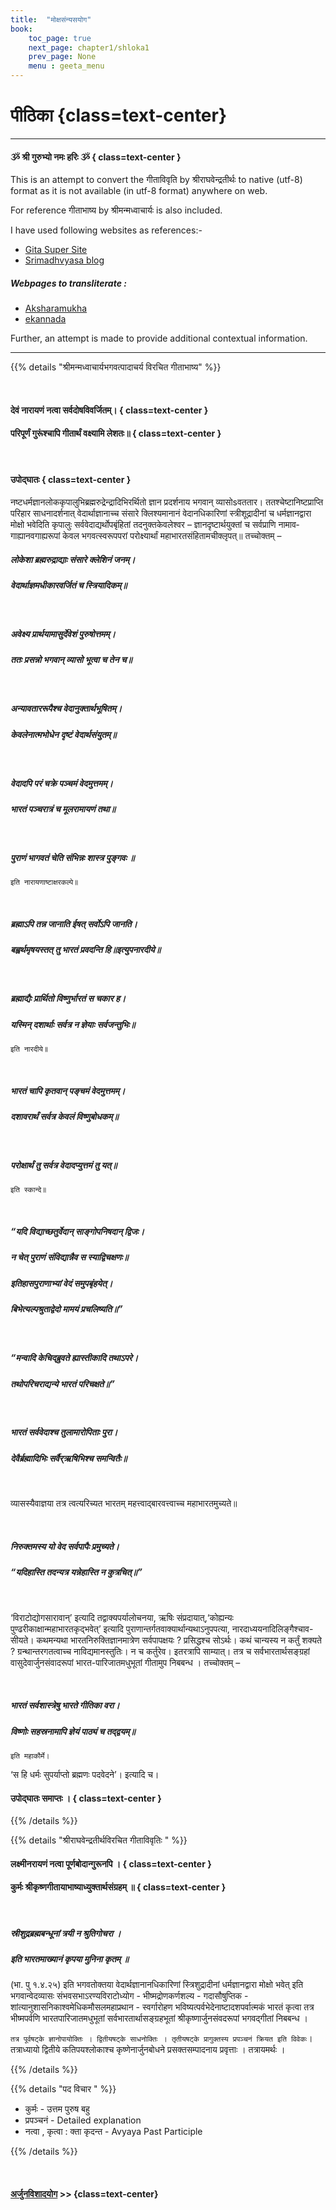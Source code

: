 ```yaml
---
title:  "मोक्षसंन्यसयोग"
book:
    toc_page: true
    next_page: chapter1/shloka1
    prev_page: None
    menu : geeta_menu
---     
```


#  पीठिका {class=text-center}

----

#### ૐ श्री गुरुभ्यो नमः हरिः  ૐ  { class=text-center }


This is an attempt to convert the गीताविवृति by श्रीराघवेन्द्रतीर्थः to native (utf-8) format as it is not available (in utf-8 format)  anywhere on web.

For reference गीताभाष्य by श्रीमन्मध्वाचार्यः is also included.

I have used following websites as references:-

 - [Gita Super Site](https://www.gitasupersite.iitk.ac.in/)
 - [Srimadhvyasa blog](https://srimadhvyasa.wordpress.com/)


##### Webpages to transliterate :   
 - [Aksharamukha](http://aksharamukha.appspot.com)  
 - [ekannada](https://ekannada.karnataka.gov.in/transliterate/)  



Further,  an attempt is made to provide additional 
contextual information.

---

{{% details "श्रीमन्मध्वाचार्यभगवत्पादाचर्य विरचित  गीताभाष्य" %}}

<br/>

#### देवं नारायणं नत्वा सर्वदोषविवर्जितम्।  { class=text-center }

#### परिपूर्णं गुरूंश्चापि गीतार्थं वक्ष्यामि लेशतः॥ { class=text-center }

<br/>

#### उपोद्घातः { class=text-center }

नष्टधर्मज्ञानलोककृपालुभिब्रह्मरुद्रेन्द्रादिभिरर्थितो ज्ञान प्रदर्शनाय भगवान् व्यासोsवततार। ततश्चेष्टानिष्टप्राप्ति परिहार ­साधनादर्शनात् वेदार्थाज्ञानाच्च संसारे क्लिश्यमानानं वेदानधिकारिणां  स्त्रीशूद्रा­दीनां च धर्मज्ञानद्वारा मोक्षो भवेदिति कृपालुः सर्ववेदाद्यर्थोप­बृंहितां तदनुक्तकेवलेश्वर – ज्ञानदृष्टार्थयुक्तां च सर्वप्राणि नामाव­गाह्यानवगाह्यरूपां केवल भगवत्स्वरूपपरां परोक्ष्यार्थां महाभारतसंहिता­मचीक्लृपत्॥ तच्चोक्तम् –

##### लोकेशा ब्रह्मरुद्राद्याः संसारे क्लेशिनं जनम्।  
##### वेदार्थाज्ञमधीकारवर्जितं च स्त्रियादिकम्॥

<br/> 

##### अवेक्ष्य प्रार्थयामासुर्देवेशं पुरुषोत्तमम्।  
##### ततः प्रसन्नो भगवान् व्यासो भूत्वा च तेन च॥

<br/>

##### अन्यावताररूपैश्च वेदानुक्तार्थभूषितम्।  
##### केवलेनात्मभोधेन दृष्टं वेदार्थसंयुतम्॥

 <br/>

##### वेदादपि परं चक्रे पञ्चमं वेदमुत्तमम्।  
##### भारतं पञ्चरात्रं च मूलरामायणं तथा॥

<br/> 

##### पुराणं भागवतं चेति संभिन्नः शास्त्र पुङ्गवः ॥
`इति नारायणाष्टाक्षरकल्पे॥`

<br/> 

##### ब्रह्माऽपि तन्न जानाति ईषत् सर्वोऽपि जानति।  
##### बह्वर्थमृषयस्तत् तु भारतं प्रवदन्ति हि॥इत्युपनारदीये॥

 <br/>

##### ब्रह्माद्यैः प्रार्थितो विष्णुर्भारतं स चकार ह।  
##### यस्मिन् दशार्थाः सर्वत्र न ज्ञेयाः सर्वजन्तुभिः॥

`इति नारदीये॥`

<br/>

##### भारतं चापि कृतवान् पङ्चमं वेदमुत्तमम्।  
##### दशावरार्थं सर्वत्र केवलं विष्णुबोधकम्॥

 <br/>

##### परोक्षार्थं तु सर्वत्र वेदादप्युत्तमं तु यत्॥ 

`इति स्कान्दे॥`

 <br/> 

##### “यदि विद्याच्छतुर्वेदान् साङ्गोपनिषदान् द्विजः।  
##### न चेत् पुराणं संविद्यान्नैव स स्याद्विचक्षणः॥



##### इतिहासपुराणाभ्यां वेदं समुपबृंहयेत्।  
##### बिभेत्यल्पश्रुताद्वेदो मामयं प्रचलिष्यति॥”

<br/> 

##### “मन्वादि केचिद्ब्रुवते ह्यास्तीकादि तथाऽपरे।  
##### तथोपरिचराद्यन्ये भारतं परिचक्षते॥”

<br/> 

##### भारतं सर्ववेदाश्च तुलामारोपिताः पुरा।  
##### देवैर्ब्रह्मादिभिः सर्वैर्‌ऋषिभिश्च समन्वितैः॥

<br/>  

व्यासस्यैवाज्ञया तत्र त्वत्यरिच्यत भारतम् महत्त्वाद्बारवत्त्वाच्च महाभारतमुच्यते॥

<br/>  

##### निरुक्तमस्य यो वेद सर्वपापैः प्रमुच्यते।  
##### “यदिहास्ति तदन्यत्र यन्नेहास्ति न कुत्रचित्॥”
<br/>

‘विराटोद्योगसारावान्’  इत्यादि तद्वाक्यपर्यालोचनया, ऋषिः संप्रदायात्,‘कोह्यन्यः  पुण्ढरीकाक्षान्महाभारतकृद्भवेत्’  इत्यादि पुराणान्तर्गतवाक्यार्थान्यथाऽनुपपत्या, नारदाध्ययनादि­लिङ्गैश्चाव-सीयते। कथमन्यथा  भारतनिरुक्तिज्ञानमात्रेण सर्वपापक्षयः ?  प्रसिद्धश्च सोऽर्थः। कथं चान्यस्य न कर्तुं शक्यते ? ग्रन्थान्तरगतत्वाच्च नाविद्यमानस्तुतिः।  न च कर्तुरेव।  इतरत्रापि साम्यात्।  तत्र च  सर्वभारतार्थसङ्ग्रहां वासुदेवार्जुन­संवादरूपां भारत-पारिजातमधुभूतां गीतामुप निबबन्ध ।  तच्चोक्तम् –

<br/> 

##### भारतं सर्वशास्त्रेषु भारते गीतिका वरा।  
##### विष्णोः सहस्रनामापि ज्ञेयं पाठ्यं च तद्द्वयम्॥

`इति महाकौर्मे।`

‘स हि धर्मः सुपर्याप्तो ब्रह्मणः पदवेदने’। इत्यादि च।


#### उपोद्घातः समाप्तः । { class=text-center }

{{% /details %}}



{{% details  "श्रीराघवेन्द्रतीर्थविरचित गीताविवृतिः " %}}



#### लक्ष्मीनरायणं नत्वा पूर्णबोदान्गुरूनपि ।      { class=text-center }  
#### कुर्मः श्रीकृष्णगीतायाभाष्याध्युक्तार्थसंग्रहम् ॥  { class=text-center }

<br/>

##### स्रीशुद्रब्रह्मबन्धूनां त्रयी न श्रुतिगोचरा । 
##### इति भारतमाख्यानं कृपया मुनिना कृतम्  ॥
(भा. पु १.४.२५) इति भगवतोक्तया  वेदार्थज्ञानानधिकारिणां स्त्रिशुद्रादीनां धर्मज्ञानद्वारा मोक्षो भवेत् इति भगवान्वेदव्यासः संभवसभाऽरण्यविराटोध्योग - भीष्मद्रोणकर्णशल्य - गदासौषुप्तिक - शांत्यानुशासनिकाश्वमेधिकमौसलमहाप्रथान - स्वर्गारोहण  भविष्यत्पर्वभेदेनाष्टादशपर्वात्मकं भारतं कृत्वा तत्र भीष्मपर्वणि भारतपारिजातमधुभूतां सर्वभारतार्थासङ्ग्रहभूतां श्रीकृष्णार्जुनसंवदरूपां भगवद्गीतां निबबन्ध ।

`तत्र पूर्वषट्के ज्ञानोपायोक्तिः । द्वितीयषट्के साधनोक्तिः । तृतीयषट्के प्रागुक्तस्य प्रपञ्चनं क्रियत इति विवेकः`।  
तत्राध्यायो द्वितीये कतिपयश्लोकाश्च कृष्णेनार्जुनबोधने प्रसक्तसम्पादनाय प्रवृत्ताः ।  तत्रायमर्थः ।

{{% /details %}}


{{% details "पद विचार " %}}

 
-  कुर्मः - उत्तम पुरुष बहु 
-  प्रपञ्चनं - Detailed explanation
-  नत्वा , कृत्वा  : क्ता कृदन्त - Avyaya Past Participle

{{% /details %}}

<br/>

#### [अर्जुनविशादयोग](chapter1)  >> {class=text-center}

